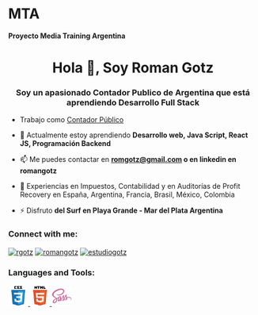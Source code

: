# MTA
<strong>Proyecto Media Training Argentina</strong>
<h1 align="center">Hola 👋, Soy Roman Gotz</h1>
<h3 align="center">Soy un apasionado Contador Publico de Argentina que está aprendiendo Desarrollo Full Stack</h3>

- Trabajo como [Contador Público](https://www.facebook.com/estudiogotz/)

- 🌱 Actualmente estoy aprendiendo **Desarrollo web, Java Script, React JS, Programación Backend**

- 📫 Me puedes contactar en **romgotz@gmail.com o en linkedin en romangotz**

- 📄 Experiencias  en Impuestos, Contabilidad y en Auditorías de Profit Recovery en España, Argentina, Francia, Brasil, México, Colombia

- ⚡ Disfruto  **del Surf en Playa Grande - Mar del Plata Argentina**

<h3 align="left">Connect with me:</h3>
<p align="left">
<a href="https://twitter.com/rgotz" target="blank"><img align="center" src="https://raw.githubusercontent.com/rahuldkjain/github-profile-readme-generator/master/src/images/icons/Social/twitter.svg" alt="rgotz" height="30" width="40" /></a>
<a href="https://linkedin.com/in/romangotz" target="blank"><img align="center" src="https://raw.githubusercontent.com/rahuldkjain/github-profile-readme-generator/master/src/images/icons/Social/linked-in-alt.svg" alt="romangotz" height="30" width="40" /></a>
<a href="https://fb.com/estudiogotz" target="blank"><img align="center" src="https://raw.githubusercontent.com/rahuldkjain/github-profile-readme-generator/master/src/images/icons/Social/facebook.svg" alt="estudiogotz" height="30" width="40" /></a>
</p>

<h3 align="left">Languages and Tools:</h3>
<p align="left"> <a href="https://www.w3schools.com/css/" target="_blank" rel="noreferrer"> <img src="https://raw.githubusercontent.com/devicons/devicon/master/icons/css3/css3-original-wordmark.svg" alt="css3" width="40" height="40"/> </a> <a href="https://www.w3.org/html/" target="_blank" rel="noreferrer"> <img src="https://raw.githubusercontent.com/devicons/devicon/master/icons/html5/html5-original-wordmark.svg" alt="html5" width="40" height="40"/> </a> <a href="https://sass-lang.com" target="_blank" rel="noreferrer"> <img src="https://raw.githubusercontent.com/devicons/devicon/master/icons/sass/sass-original.svg" alt="sass" width="40" height="40"/> </a> </p>
